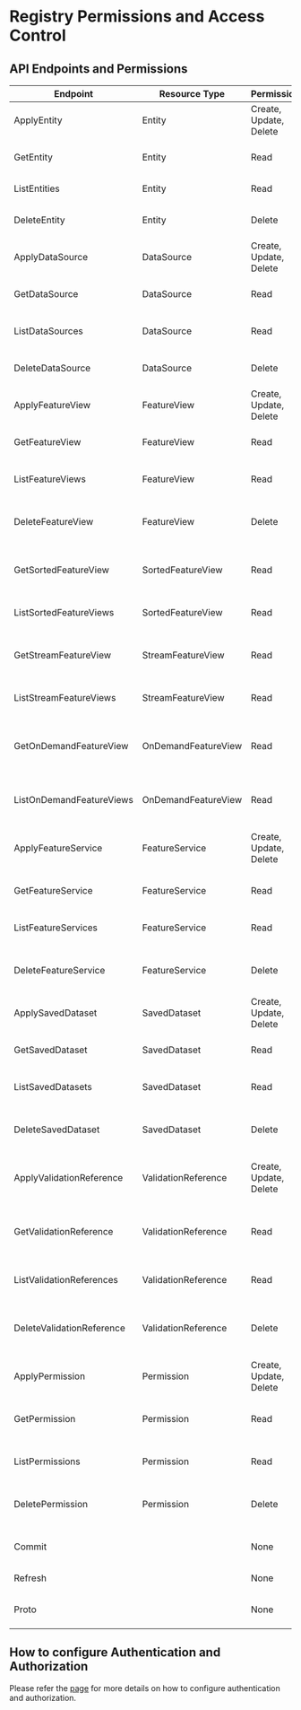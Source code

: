 # Registry Permissions and Access Control


## API Endpoints and Permissions

| Endpoint                  | Resource Type       | Permission             | Description                                     |
|---------------------------|---------------------|------------------------|-------------------------------------------------|
| ApplyEntity               | Entity              | Create, Update, Delete | Apply an entity to the registry                 |
| GetEntity                 | Entity              | Read                   | Get an entity from the registry                 |
| ListEntities              | Entity              | Read                   | List entities in the registry                   |
| DeleteEntity              | Entity              | Delete                 | Delete an entity from the registry              |
| ApplyDataSource           | DataSource          | Create, Update, Delete | Apply a data source to the registry             |
| GetDataSource             | DataSource          | Read                   | Get a data source from the registry             |
| ListDataSources           | DataSource          | Read                   | List data sources in the registry               |
| DeleteDataSource          | DataSource          | Delete                 | Delete a data source from the registry          |
| ApplyFeatureView          | FeatureView         | Create, Update, Delete | Apply a feature view to the registry            |
| GetFeatureView            | FeatureView         | Read                   | Get a feature view from the registry            |
| ListFeatureViews          | FeatureView         | Read                   | List feature views in the registry              |
| DeleteFeatureView         | FeatureView         | Delete                 | Delete a feature view from the registry         |
| GetSortedFeatureView      | SortedFeatureView   | Read                   | Get a sorted feature view from the registry     |
| ListSortedFeatureViews    | SortedFeatureView   | Read                   | List sorted feature views in the registry       |
| GetStreamFeatureView      | StreamFeatureView   | Read                   | Get a stream feature view from the registry     |
| ListStreamFeatureViews    | StreamFeatureView   | Read                   | List stream feature views in the registry       |
| GetOnDemandFeatureView    | OnDemandFeatureView | Read                   | Get an on-demand feature view from the registry |
| ListOnDemandFeatureViews  | OnDemandFeatureView | Read                   | List on-demand feature views in the registry    |
| ApplyFeatureService       | FeatureService      | Create, Update, Delete | Apply a feature service to the registry         |
| GetFeatureService         | FeatureService      | Read                   | Get a feature service from the registry         |
| ListFeatureServices       | FeatureService      | Read                   | List feature services in the registry           |
| DeleteFeatureService      | FeatureService      | Delete                 | Delete a feature service from the registry      |
| ApplySavedDataset         | SavedDataset        | Create, Update, Delete | Apply a saved dataset to the registry           |
| GetSavedDataset           | SavedDataset        | Read                   | Get a saved dataset from the registry           |
| ListSavedDatasets         | SavedDataset        | Read                   | List saved datasets in the registry             |
| DeleteSavedDataset        | SavedDataset        | Delete                 | Delete a saved dataset from the registry        |
| ApplyValidationReference  | ValidationReference | Create, Update, Delete | Apply a validation reference to the registry    |
| GetValidationReference    | ValidationReference | Read                   | Get a validation reference from the registry    |
| ListValidationReferences  | ValidationReference | Read                   | List validation references in the registry      |
| DeleteValidationReference | ValidationReference | Delete                 | Delete a validation reference from the registry |
| ApplyPermission           | Permission          | Create, Update, Delete | Apply a permission to the registry              |
| GetPermission             | Permission          | Read                   | Get a permission from the registry              |
| ListPermissions           | Permission          | Read                   | List permissions in the registry                |
| DeletePermission          | Permission          | Delete                 | Delete a permission from the registry           |
| Commit                    |                     | None                   | Commit changes to the registry                  |
| Refresh                   |                     | None                   | Refresh the registry                            |
| Proto                     |                     | None                   | Get the proto representation of the registry    |

## How to configure Authentication and Authorization
Please refer the [page](./../../../docs/getting-started/concepts/permission.md) for more details on how to configure authentication and authorization.